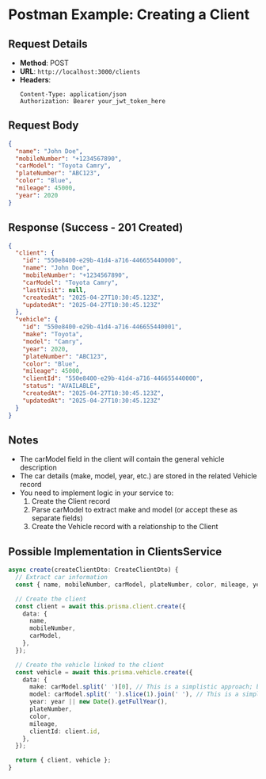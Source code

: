 # Postman Example: Creating a Client

## Request Details

- **Method**: POST
- **URL**: `http://localhost:3000/clients`
- **Headers**:
  ```
  Content-Type: application/json
  Authorization: Bearer your_jwt_token_here
  ```

## Request Body

```json
{
  "name": "John Doe",
  "mobileNumber": "+1234567890",
  "carModel": "Toyota Camry",
  "plateNumber": "ABC123",
  "color": "Blue",
  "mileage": 45000,
  "year": 2020
}
```

## Response (Success - 201 Created)

```json
{
  "client": {
    "id": "550e8400-e29b-41d4-a716-446655440000",
    "name": "John Doe",
    "mobileNumber": "+1234567890",
    "carModel": "Toyota Camry",
    "lastVisit": null,
    "createdAt": "2025-04-27T10:30:45.123Z",
    "updatedAt": "2025-04-27T10:30:45.123Z"
  },
  "vehicle": {
    "id": "550e8400-e29b-41d4-a716-446655440001",
    "make": "Toyota",
    "model": "Camry",
    "year": 2020,
    "plateNumber": "ABC123",
    "color": "Blue",
    "mileage": 45000,
    "clientId": "550e8400-e29b-41d4-a716-446655440000",
    "status": "AVAILABLE",
    "createdAt": "2025-04-27T10:30:45.123Z",
    "updatedAt": "2025-04-27T10:30:45.123Z"
  }
}
```

## Notes

- The carModel field in the client will contain the general vehicle description
- The car details (make, model, year, etc.) are stored in the related Vehicle record
- You need to implement logic in your service to:
  1. Create the Client record
  2. Parse carModel to extract make and model (or accept these as separate fields)
  3. Create the Vehicle record with a relationship to the Client

## Possible Implementation in ClientsService

```typescript
async create(createClientDto: CreateClientDto) {
  // Extract car information
  const { name, mobileNumber, carModel, plateNumber, color, mileage, year } = createClientDto;

  // Create the client
  const client = await this.prisma.client.create({
    data: {
      name,
      mobileNumber,
      carModel,
    },
  });

  // Create the vehicle linked to the client
  const vehicle = await this.prisma.vehicle.create({
    data: {
      make: carModel.split(' ')[0], // This is a simplistic approach; better parsing may be needed
      model: carModel.split(' ').slice(1).join(' '), // This is a simplistic approach
      year: year || new Date().getFullYear(),
      plateNumber,
      color,
      mileage,
      clientId: client.id,
    },
  });

  return { client, vehicle };
}
```

